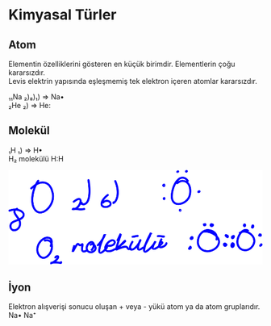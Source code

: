 # Kimyasal Türler

## Atom
Elementin özelliklerini gösteren en küçük birimdir. Elementlerin çoğu kararsızdır.\
Levis elektrin yapısında eşleşmemiş tek elektron içeren atomlar kararsızdır.

₁₁Na ₂)₈)₁) ⇒  Na•\
₂He ₂) ⇒  He:


## Molekül
₁H ₁) ⇒  H•\
H₂ molekülü H:H

![image](img/molekül-örneği.svg)


## İyon
Elektron alışverişi sonucu oluşan + veya - yükü atom ya da atom gruplarıdır.\
Na•   Na⁺

